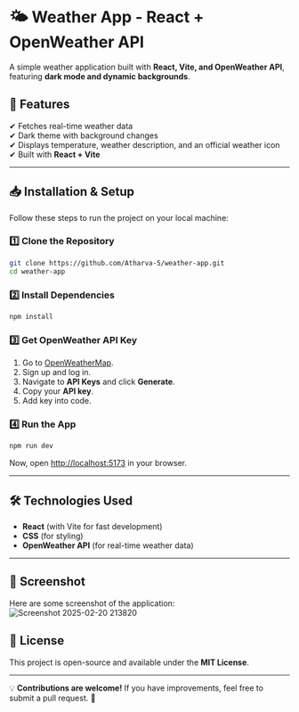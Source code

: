 # 🌤️ Weather App - React + OpenWeather API

A simple weather application built with **React, Vite, and OpenWeather API**, featuring **dark mode and dynamic backgrounds**.

## 🚀 Features

✔ Fetches real-time weather data\
✔ Dark theme with background changes\
✔ Displays temperature, weather description, and an official weather icon\
✔ Built with **React + Vite**

---

## 📥 Installation & Setup

Follow these steps to run the project on your local machine:

### **1️⃣ Clone the Repository**

```sh
git clone https://github.com/Atharva-5/weather-app.git
cd weather-app
```

### **2️⃣ Install Dependencies**

```sh
npm install
```

### **3️⃣ Get OpenWeather API Key**

1. Go to [OpenWeatherMap](https://home.openweathermap.org/api_keys).
2. Sign up and log in.
3. Navigate to **API Keys** and click **Generate**.
4. Copy your **API key**.
5. Add key into code.

### **4️⃣ Run the App**

```sh
npm run dev
```

Now, open [http://localhost:5173](http://localhost:5173) in your browser.

---

## 🛠 Technologies Used

- **React** (with Vite for fast development)
- **CSS** (for styling)
- **OpenWeather API** (for real-time weather data)

---

## 📸 Screenshot

Here are some screenshot of the application:
![Screenshot 2025-02-20 213820](https://github.com/user-attachments/assets/7b1c66eb-7a4a-4fc5-9bb7-ac16295cb673)


## 📝 License

This project is open-source and available under the **MIT License**.

---

💡 **Contributions are welcome!** If you have improvements, feel free to submit a pull request. 🚀

